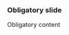 <!--

author: Alexander Buhl

script: Module.js

@highlight: <b style="color: red">@0</b>

@Player_init: create_and_change_player(@0)

-->

### Obligatory slide

Obligatory content
